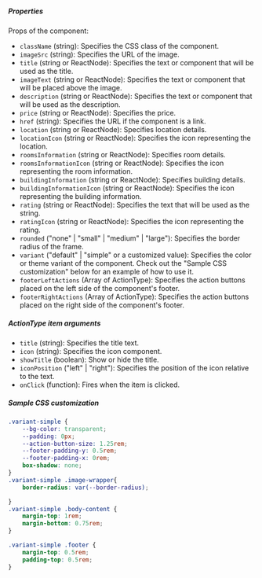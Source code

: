 ##### Properties

Props of the component:

- `className` (string): Specifies the CSS class of the component.
- `imageSrc` (string): Specifies the URL of the image.
- `title` (string or ReactNode): Specifies the text or component that will be used as the title.
- `imageText` (string or ReactNode): Specifies the text or component that will be placed above the image.
- `description` (string or ReactNode): Specifies the text or component that will be used as the description.
- `price` (string or ReactNode): Specifies the price.
- `href` (string): Specifies the URL if the component is a link.
- `location` (string or ReactNode): Specifies location details.
- `locationIcon` (string or ReactNode): Specifies the icon representing the location.
- `roomsInformation` (string or ReactNode): Specifies room details.
- `roomsInformationIcon` (string or ReactNode): Specifies the icon representing the room information.
- `buildingInformation` (string or ReactNode): Specifies building details.
- `buildingInformationIcon` (string or ReactNode): Specifies the icon representing the building information.
- `rating` (string or ReactNode): Specifies the text that will be used as the string.
- `ratingIcon` (string or ReactNode): Specifies the icon representing the rating.
- `rounded` ("none" | "small" | "medium" | "large"): Specifies the border radius of the frame.
- `variant` ("default" | "simple" or a customized value): Specifies the color or theme variant of the component. Check out the "Sample CSS customization" below for an example of how to use it.
- `footerLeftActions` (Array of ActionType): Specifies the action buttons placed on the left side of the component's footer.
- `footerRightActions` (Array of ActionType): Specifies the action buttons placed on the right side of the component's footer.

##### ActionType item arguments

- `title` (string): Specifies the title text.
- `icon` (string): Specifies the icon component.
- `showTitle` (boolean): Show or hide the title.
- `iconPosition` ("left" | "right"): Specifies the position of the icon relative to the text.
- `onClick` (function): Fires when the item is clicked.

##### Sample CSS customization

```css
.variant-simple {
    --bg-color: transparent;
    --padding: 0px;
    --action-button-size: 1.25rem;
    --footer-padding-y: 0.5rem;
    --footer-padding-x: 0rem;
    box-shadow: none;
}
.variant-simple .image-wrapper{
    border-radius: var(--border-radius);

}
.variant-simple .body-content {
    margin-top: 1rem;
    margin-bottom: 0.75rem;
}

.variant-simple .footer {
    margin-top: 0.5rem;
    padding-top: 0.5rem;
}
```
